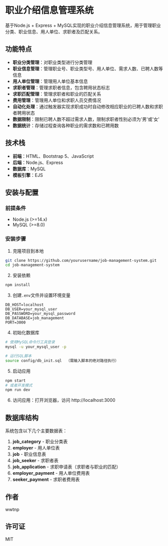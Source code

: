 # 职业介绍信息管理系统

基于Node.js + Express + MySQL实现的职业介绍信息管理系统，用于管理职业分类、职业信息、用人单位、求职者及匹配关系。

## 功能特点

- **职业分类管理**：对职业类型进行分类管理
- **职业信息管理**：管理职业号、职业类型号、用人单位、需求人数、已聘人数等信息
- **用人单位管理**：管理用人单位基本信息
- **求职者管理**：管理求职者信息，包含聘用状态标志
- **求职匹配管理**：管理求职者和职业的匹配关系
- **费用管理**：管理用人单位和求职人员交费情况
- **自动化处理**：通过触发器实现求职成功时自动修改相应职业的已聘人数和求职者聘用状态
- **数据限制**：限制已聘人数不超过需求人数，限制求职者性别必须为'男'或'女'
- **数据统计**：存储过程查询各种职业的需求数和已聘用数

## 技术栈

- **前端**：HTML、Bootstrap 5、JavaScript
- **后端**：Node.js、Express
- **数据库**：MySQL
- **模板引擎**：EJS

## 安装与配置

### 前提条件

- Node.js (>=14.x)
- MySQL (>=8.0)

### 安装步骤

1. 克隆项目到本地

```bash
git clone https://github.com/yourusername/job-management-system.git
cd job-management-system
```

2. 安装依赖

```bash
npm install
```

3. 创建`.env`文件并设置环境变量

```
DB_HOST=localhost
DB_USER=your_mysql_user
DB_PASSWORD=your_mysql_password
DB_DATABASE=job_management
PORT=3000
```

4. 初始化数据库

```bash
# 使用MySQL命令行工具登录
mysql -u your_mysql_user -p

# 运行SQL脚本
source config/db_init.sql  （需输入脚本的绝对路径执行）
```

5. 启动应用

```bash
npm start
# 或者开发模式
npm run dev
```

6. 访问应用：打开浏览器，访问 http://localhost:3000

## 数据库结构

系统包含以下几个主要数据表：

1. **job_category** - 职业分类表
2. **employer** - 用人单位表
3. **job** - 职业信息表
4. **job_seeker** - 求职者表
5. **job_application** - 求职申请表（求职者与职业的匹配）
6. **employer_payment** - 用人单位费用表
7. **seeker_payment** - 求职者费用表


## 作者

wwtnp

## 许可证

MIT 
